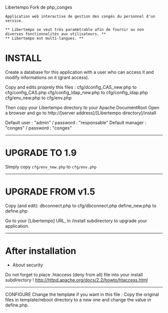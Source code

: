 Libertempo Fork de php_conges

	Application web interactive de gestion des congés du personnel d'un service.

	** Libertempo se veut très paramètrable afin de fournir ou non diverses fonctionnalités aux utilisateurs. **
	** Libertempo est multi-langues. **


# INSTALL

Create a database for this application with a user who can access it and modify informations on it (grant access).

Copy and edits proprely this files :
	cfg/dconfig_CAS_new.php to cfg/config_CAS.php
	cfg/config_ldap_new.php to cfg/config_ldap.php
	cfg/env_new.php         to cfg/env.php


Then copy your Libertempo directory to your Apache DocumentRoot
Open a browser and go to http://[server address]/[Libertempo directory]/install

Default user : "admin" / password : "responsable"
Default manager : "conges" / password : "conges"

----
# UPGRADE TO 1.9
Simply copy `cfg/env_new.php` to `cfg/env.php`

----
# UPGRADE FROM v1.5

Copy (and edit):
	dbconnect.php 		to 	cfg/dbconnect.php
	define_new.php		to	define.php


Go to your [Libertempo] URL, in /install subdirectory to upgrade your application.

---
# After installation

 - About security

Do not forget to place .htaccess (deny from all) file into your install subdirectory !
	http://httpd.apache.org/docs/2.2/howto/htaccess.html

----
CONFIGURE
Change the template if you want in this file :
	Copy the original files in template/reboot directory to a new one and change the value in define.php.
